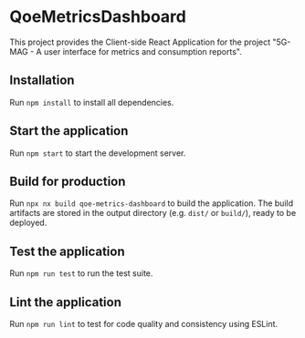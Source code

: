 # QoeMetricsDashboard

This project provides the Client-side React Application for the project "5G-MAG - A user interface for metrics and consumption reports".

## Installation

Run `npm install` to install all dependencies.

## Start the application

Run `npm start` to start the development server.

## Build for production

Run `npx nx build qoe-metrics-dashboard` to build the application. The build artifacts are stored in the output
directory (e.g. `dist/` or `build/`), ready to be deployed.

## Test the application

Run `npm run test` to run the test suite.

## Lint the application

Run `npm run lint` to test for code quality and consistency using ESLint.
